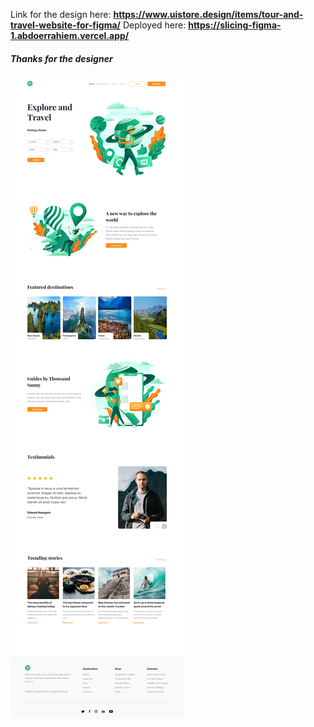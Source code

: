 Link for the design here: **https://www.uistore.design/items/tour-and-travel-website-for-figma/**
Deployed here: **https://slicing-figma-1.abdoerrahiem.vercel.app/**

##### Thanks for the designer

![Tour and Travel Website](/img/sliced.png 'Tour and Travel Website')
